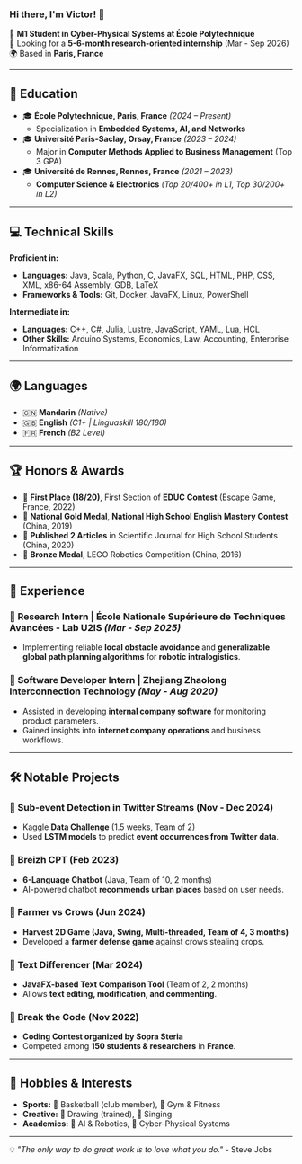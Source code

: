 ### Hi there, I'm **Victor**! 👋

🚀 **M1 Student in Cyber-Physical Systems at École Polytechnique**  
🔬 Looking for a **5-6-month research-oriented internship** (Mar - Sep 2026)  
🌍 Based in **Paris, France**  

---

## 🏫 Education

- 🎓 **École Polytechnique, Paris, France** *(2024 – Present)*  
  - Specialization in **Embedded Systems, AI, and Networks**
- 🎓 **Université Paris-Saclay, Orsay, France** *(2023 – 2024)*  
  - Major in **Computer Methods Applied to Business Management** (Top 3 GPA)
- 🎓 **Université de Rennes, Rennes, France** *(2021 – 2023)*  
  - **Computer Science & Electronics** *(Top 20/400+ in L1, Top 30/200+ in L2)*

---

## 💻 Technical Skills

**Proficient in:**
- **Languages:** Java, Scala, Python, C, JavaFX, SQL, HTML, PHP, CSS, XML, x86-64 Assembly, GDB, LaTeX
- **Frameworks & Tools:** Git, Docker, JavaFX, Linux, PowerShell

**Intermediate in:**
- **Languages:** C++, C#, Julia, Lustre, JavaScript, YAML, Lua, HCL
- **Other Skills:** Arduino Systems, Economics, Law, Accounting, Enterprise Informatization

---

## 🌍 Languages

- 🇨🇳 **Mandarin** *(Native)*
- 🇬🇧 **English** *(C1+ | Linguaskill 180/180)*
- 🇫🇷 **French** *(B2 Level)*

---

## 🏆 Honors & Awards

- 🏅 **First Place (18/20)**, First Section of **EDUC Contest** (Escape Game, France, 2022)
- 🥇 **National Gold Medal**, **National High School English Mastery Contest** (China, 2019)
- 📖 **Published 2 Articles** in Scientific Journal for High School Students (China, 2020)
- 🏅 **Bronze Medal**, LEGO Robotics Competition (China, 2016)

---

## 🔬 Experience

### 🔹 Research Intern | École Nationale Supérieure de Techniques Avancées - Lab U2IS *(Mar - Sep 2025)*
- Implementing reliable **local obstacle avoidance** and **generalizable global path planning algorithms** for **robotic intralogistics**.

### 🔹 Software Developer Intern | Zhejiang Zhaolong Interconnection Technology *(May - Aug 2020)*
- Assisted in developing **internal company software** for monitoring product parameters.
- Gained insights into **internet company operations** and business workflows.

---

## 🛠️ Notable Projects

### **🔹 Sub-event Detection in Twitter Streams (Nov - Dec 2024)**
- Kaggle **Data Challenge** (1.5 weeks, Team of 2)
- Used **LSTM models** to predict **event occurrences from Twitter data**.

### **🔹 Breizh CPT (Feb 2023)**
- **6-Language Chatbot** (Java, Team of 10, 2 months)
- AI-powered chatbot **recommends urban places** based on user needs.

### **🔹 Farmer vs Crows (Jun 2024)**
- **Harvest 2D Game (Java, Swing, Multi-threaded, Team of 4, 3 months)**
- Developed a **farmer defense game** against crows stealing crops.

### **🔹 Text Differencer (Mar 2024)**
- **JavaFX-based Text Comparison Tool** (Team of 2, 2 months)
- Allows **text editing, modification, and commenting**.

### **🔹 Break the Code (Nov 2022)**
- **Coding Contest organized by Sopra Steria**
- Competed among **150 students & researchers** in **France**.

---

## 🏀 Hobbies & Interests

- **Sports:** 🏀 Basketball (club member), 💪 Gym & Fitness
- **Creative:** 🎨 Drawing (trained), 🎤 Singing
- **Academics:** 🤖 AI & Robotics, 🔬 Cyber-Physical Systems

---

💡 *"The only way to do great work is to love what you do."* - Steve Jobs
